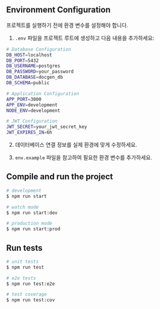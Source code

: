 ## Environment Configuration

프로젝트를 실행하기 전에 환경 변수를 설정해야 합니다.

1. `.env` 파일을 프로젝트 루트에 생성하고 다음 내용을 추가하세요:

```bash
# Database Configuration
DB_HOST=localhost
DB_PORT=5432
DB_USERNAME=postgres
DB_PASSWORD=your_password
DB_DATABASE=docgen_db
DB_SCHEMA=public

# Application Configuration
APP_PORT=3000
APP_ENV=development
NODE_ENV=development

# JWT Configuration
JWT_SECRET=your_jwt_secret_key
JWT_EXPIRES_IN=6h
```

2. 데이터베이스 연결 정보를 실제 환경에 맞게 수정하세요.

3. `env.example` 파일을 참고하여 필요한 환경 변수를 추가하세요.

## Compile and run the project

```bash
# development
$ npm run start

# watch mode
$ npm run start:dev

# production mode
$ npm run start:prod
```

## Run tests

```bash
# unit tests
$ npm run test

# e2e tests
$ npm run test:e2e

# test coverage
$ npm run test:cov
```
